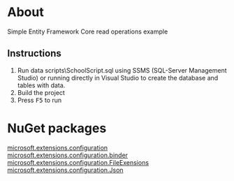 ﻿# About

Simple Entity Framework Core read operations example

## Instructions

1. Run data scripts\SchoolScript.sql using SSMS (SQL-Server Management Studio) or running directly in Visual Studio to create the database and tables with data.
2. Build the project
3. Press <kbd>F5</kbd> to run

# NuGet packages 

[microsoft.extensions.configuration](https://www.nuget.org/packages/Microsoft.Extensions.Configuration/) <br/>
[microsoft.extensions.configuration.binder](https://www.nuget.org/packages/Microsoft.Extensions.Configuration.Binder/)<br/>
[microsoft.extensions.configuration.FileExensions](https://www.nuget.org/packages/Microsoft.Extensions.Configuration.FileExtensions/)<br/>
[microsoft.extensions.configuration.Json](https://www.nuget.org/packages/Microsoft.Extensions.Configuration.Json/)

